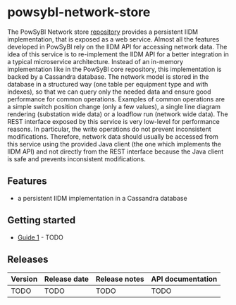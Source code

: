# powsybl-network-store
The PowSyBl Network store [repository](https://github.com/powsybl/powsybl-network-store) provides a persistent IIDM implementation, that is exposed as a web service. Almost all the features developed in PowSyBl rely on the IIDM API for accessing network data. The idea of this service is to re-implement the IIDM API for a better integration in a 
typical microservice architecture. Instead of an in-memory implementation like in the PowSyBl core repository, this implementation is backed by a Cassandra database. The network model is stored in the database in a structured way 
(one table per equipment type and with indexes), so that we can query only the needed data and ensure good performance for common operations. Examples of common operations are a simple switch position change (only a few values), a single line diagram rendering (substation wide data) or a loadflow run (network wide data). The REST interface exposed by this service is very low-level for performance reasons. In particular, the write operations do not prevent inconsistent modifications. Therefore, network data should usually be accessed from this service using the provided Java client (the one which implements the IIDM API) and not directly from the REST interface because the Java client is safe and prevents inconsistent modifications.

## Features

- a persistent IIDM implementation in a Cassandra database

## Getting started

- [Guide 1]() - TODO

## Releases

| Version | Release date | Release notes | API documentation |
| ------- | ------------ | ------------- | ----------------- |
| TODO | TODO | TODO | TODO |

